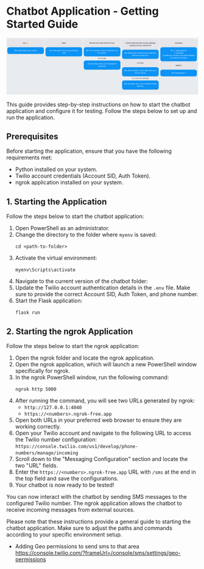 # Chatbot Application - Getting Started Guide

!['bot sms'](./img/ss.png)

This guide provides step-by-step instructions on how to start the chatbot application and configure it for testing. Follow the steps below to set up and run the application.

## Prerequisites

Before starting the application, ensure that you have the following requirements met:

- Python installed on your system.
- Twilio account credentials (Account SID, Auth Token).
- ngrok application installed on your system.

## 1. Starting the Application

Follow the steps below to start the chatbot application:

1. Open PowerShell as an administrator.
2. Change the directory to the folder where `myenv` is saved:
   ```
   cd <path-to-folder>
   ```
3. Activate the virtual environment:
   ```
   myenv\Scripts\activate
   ```
4. Navigate to the current version of the chatbot folder:
5. Update the Twilio account authentication details in the `.env` file. Make sure to provide the correct Account SID, Auth Token, and phone number.
6. Start the Flask application:
   ```
   flask run
   ```

## 2. Starting the ngrok Application

Follow the steps below to start the ngrok application:

1. Open the ngrok folder and locate the ngrok application.
2. Open the ngrok application, which will launch a new PowerShell window specifically for ngrok.
3. In the ngrok PowerShell window, run the following command:
   ```
   ngrok http 5000
   ```
4. After running the command, you will see two URLs generated by ngrok:
   - `http://127.0.0.1:4040`
   - `https://<numbers>.ngrok-free.app`
5. Open both URLs in your preferred web browser to ensure they are working correctly.
6. Open your Twilio account and navigate to the following URL to access the Twilio number configuration: `https://console.twilio.com/us1/develop/phone-numbers/manage/incoming`
7. Scroll down to the "Messaging Configuration" section and locate the two "URL" fields.
8. Enter the `https://<numbers>.ngrok-free.app` URL with `/sms` at the end in the top field and save the configurations.
9. Your chatbot is now ready to be tested!

You can now interact with the chatbot by sending SMS messages to the configured Twilio number. The ngrok application allows the chatbot to receive incoming messages from external sources.

Please note that these instructions provide a general guide to starting the chatbot application. Make sure to adjust the paths and commands according to your specific environment setup.

- Adding Geo permissions to send sms to that area 
  https://console.twilio.com/?frameUrl=/console/sms/settings/geo-permissions
